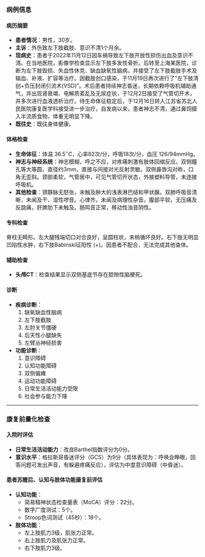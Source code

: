### 病例信息

#### 病历摘要

*   **患者情况**：男性，30岁。
*   **主诉**：外伤致左下肢截肢、意识不清1个月余。
*   **现病史**：患者于2022年11月12日因车祸导致左下肢开放性损伤出血及意识不清。在当地医院，影像学检查显示左下肢多发性骨折。后转至上海某医院，诊断为左下肢毁损、失血性休克、缺血缺氧性脑病，并接受了左下肢截肢手术及输血、补液、扩容等治疗。因截肢创口感染，于11月19日再次进行了“左下肢清创+负压封闭引流术(VSD)”。术后患者持续神志昏迷，长期依赖呼吸机辅助通气，并出现肾衰竭、电解质紊乱及无尿症状，于12月2日接受了气管切开术，并多次进行血液透析治疗。待生命体征稳定后，于12月16日转入江苏省苏北人民医院康复医学科接受进一步治疗。自发病以来，患者神志不清，通过鼻饲摄入半流质食物，体重无明显下降。
*   **既往史**：既往身体健康。

#### 体格检查

*   **生命体征**：体温 $36.5^{\circ}C$，心率82次/分，呼吸18次/分，血压 $126 / 94\mathrm{mmHg}$。
*   **神志与神经系统**：神志模糊，呼之不应，对疼痛刺激有肢体回缩反应。双侧瞳孔等大等圆，直径约3mm，直接与间接对光反射灵敏。双侧鼻唇沟对称，口角无歪斜。颈部柔软，气管居中，可见气管切开状态，外接塑料导管，未连接呼吸机。
*   **其他检查**：颈静脉无怒张，未触及肿大的浅表淋巴结和甲状腺。双肺呼吸音清晰，未闻及干、湿性啰音。心律齐，未闻及病理性杂音。腹部平软，无压痛及反跳痛，肝脾肋下未触及。肠鸣音正常，移动性浊音阴性。

#### 专科检查

脊柱无畸形。左大腿残端切口对合良好，呈圆柱状，末梢循环良好。右下肢无明显凹陷性水肿，右下肢Babinski征阳性 (+)。因患者不配合，无法完成其他查体。

#### 辅助检查

*   **头颅CT**：检查结果显示双侧基底节存在腔隙性脑梗死。

#### 诊断

*   **疾病诊断**：
    1.  缺氧缺血性脑病
    2.  左下肢截肢
    3.  左肘关节僵硬
    4.  后天性小腿缺失
    5.  左臂丛神经损害
*   **功能诊断**：
    1.  意识障碍
    2.  认知功能障碍
    3.  双侧偏瘫
    4.  运动功能障碍
    5.  日常生活活动能力受限
    6.  社会参与能力下降

---

### 康复前量化检查

#### 入院时评估

*   **日常生活活动能力**：改良Barthel指数评分为0分。
*   **意识水平**：格拉斯哥昏迷评分（GCS）为9分（具体表现为：呼唤会睁眼，回答问题可发出声音，有躲避疼痛反应），评估为中度意识障碍（中昏迷）。

#### 患者苏醒后、认知与肢体功能康复前评估

*   **认知功能**：
    *   简易精神状态检查量表（MoCA）评分：22分。
    *   数字广度测试：5个。
    *   Stroop色词测试（45秒）：18个。
*   **肢体功能**：
    *   左上肢肌力3级，肌张力正常。
    *   右上肢肌力及肌张力正常。
    *   右下肢肌力3级。